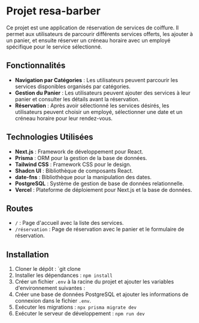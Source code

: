 # Projet resa-barber

Ce projet est une application de réservation de services de coiffure. Il permet aux utilisateurs de parcourir différents services offerts, les ajouter à un panier, et ensuite réserver un créneau horaire avec un employé spécifique pour le service sélectionné.

## Fonctionnalités

- **Navigation par Catégories** : Les utilisateurs peuvent parcourir les services disponibles organisés par catégories.
- **Gestion du Panier** : Les utilisateurs peuvent ajouter des services à leur panier et consulter les détails avant la réservation.
- **Réservation** : Après avoir sélectionné les services désirés, les utilisateurs peuvent choisir un employé, sélectionner une date et un créneau horaire pour leur rendez-vous.

## Technologies Utilisées

- **Next.js** : Framework de développement pour React.
- **Prisma** : ORM pour la gestion de la base de données.
- **Tailwind CSS** : Framework CSS pour le design.
- **Shadcn UI** : Bibliothèque de composants React.
- **date-fns** : Bibliothèque pour la manipulation des dates.
- **PostgreSQL** : Système de gestion de base de données relationnelle.
- **Vercel** : Plateforme de déploiement pour Next.js et la base de données.

## Routes

- `/` : Page d'accueil avec la liste des services.
- `/réservation` : Page de réservation avec le panier et le formulaire de réservation.

## Installation

1. Cloner le dépôt : `git clone
2. Installer les dépendances : `npm install`
3. Créer un fichier `.env` à la racine du projet et ajouter les variables d'environnement suivantes :
4. Créer une base de données PostgreSQL et ajouter les informations de connexion dans le fichier `.env`.
5. Exécuter les migrations : `npx prisma migrate dev`
6. Exécuter le serveur de développement : `npm run dev`



